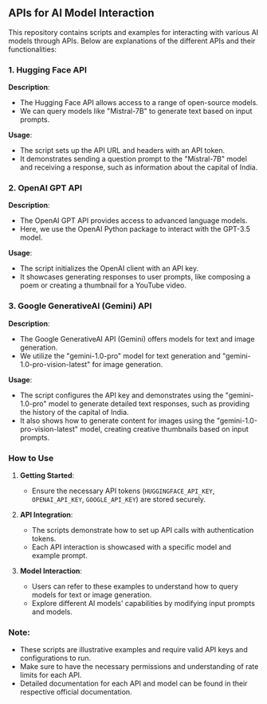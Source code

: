 ## APIs for AI Model Interaction

This repository contains scripts and examples for interacting with various AI models through APIs. Below are explanations of the different APIs and their functionalities:

### 1. Hugging Face API

**Description**:
- The Hugging Face API allows access to a range of open-source models.
- We can query models like "Mistral-7B" to generate text based on input prompts.

**Usage**:
- The script sets up the API URL and headers with an API token.
- It demonstrates sending a question prompt to the "Mistral-7B" model and receiving a response, such as information about the capital of India.

### 2. OpenAI GPT API

**Description**:
- The OpenAI GPT API provides access to advanced language models.
- Here, we use the OpenAI Python package to interact with the GPT-3.5 model.

**Usage**:
- The script initializes the OpenAI client with an API key.
- It showcases generating responses to user prompts, like composing a poem or creating a thumbnail for a YouTube video.

### 3. Google GenerativeAI (Gemini) API

**Description**:
- The Google GenerativeAI API (Gemini) offers models for text and image generation.
- We utilize the "gemini-1.0-pro" model for text generation and "gemini-1.0-pro-vision-latest" for image generation.

**Usage**:
- The script configures the API key and demonstrates using the "gemini-1.0-pro" model to generate detailed text responses, such as providing the history of the capital of India.
- It also shows how to generate content for images using the "gemini-1.0-pro-vision-latest" model, creating creative thumbnails based on input prompts.

### How to Use

1. **Getting Started**:
   - Ensure the necessary API tokens (`HUGGINGFACE_API_KEY`, `OPENAI_API_KEY`, `GOOGLE_API_KEY`) are stored securely.
   
2. **API Integration**:
   - The scripts demonstrate how to set up API calls with authentication tokens.
   - Each API interaction is showcased with a specific model and example prompt.

3. **Model Interaction**:
   - Users can refer to these examples to understand how to query models for text or image generation.
   - Explore different AI models' capabilities by modifying input prompts and models.

### Note:
- These scripts are illustrative examples and require valid API keys and configurations to run.
- Make sure to have the necessary permissions and understanding of rate limits for each API.
- Detailed documentation for each API and model can be found in their respective official documentation.
